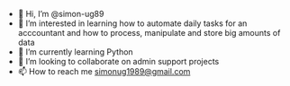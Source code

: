 - 👋 Hi, I’m @simon-ug89
- 👀 I’m interested in learning how to automate daily tasks for an acccountant and how to process, manipulate and store big amounts of data
- 🌱 I’m currently learning Python
- 💞️ I’m looking to collaborate on admin support projects
- 📫 How to reach me simonug1989@gmail.com

<!---
simon-ug89/simon-ug89 is a ✨ special ✨ repository because its `README.md` (this file) appears on your GitHub profile.
You can click the Preview link to take a look at your changes.
--->
